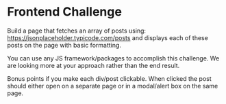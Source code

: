 # Frontend Challenge

Build a page that fetches an array of posts using: https://jsonplaceholder.typicode.com/posts and displays each of these posts on the page with basic formatting.

You can use any JS framework/packages to accomplish this challenge. We are looking more at your approach rather than the end result.

Bonus points if you make each div/post clickable. When clicked the post should either open on a separate page or in a modal/alert box on the same page.
